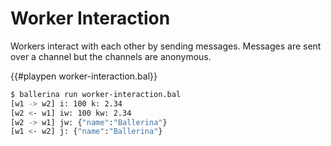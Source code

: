 # Worker Interaction

Workers interact with each other by sending messages. Messages are sent over a channel but the channels are anonymous.

{{#playpen worker-interaction.bal}}

```bash
$ ballerina run worker-interaction.bal
[w1 -> w2] i: 100 k: 2.34
[w2 <- w1] iw: 100 kw: 2.34
[w2 -> w1] jw: {"name":"Ballerina"}
[w1 <- w2] j: {"name":"Ballerina"}
```
